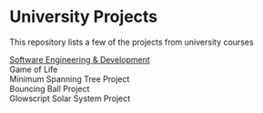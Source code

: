 # University Projects
This repository lists a few of the projects from university courses

<ins>Software Engineering & Development</ins>  
Game of Life  
Minimum Spanning Tree Project  
Bouncing Ball Project   
Glowscript Solar System Project
